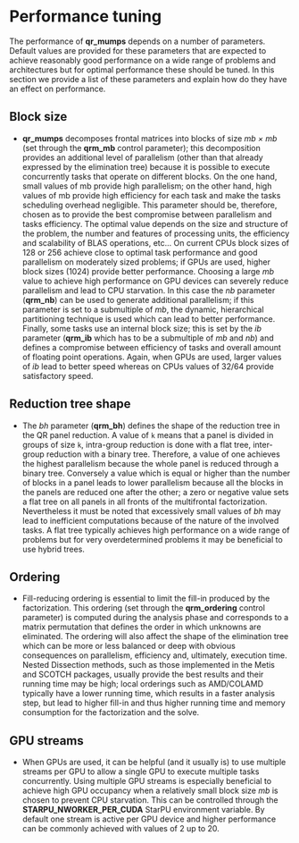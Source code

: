 # Performance tuning

The performance of **qr\_mumps** depends on a number of parameters.
Default values are provided for these parameters that are expected to achieve reasonably good performance on a wide range of problems and architectures but for optimal performance these should be tuned.
In this section we provide a list of these parameters and explain how do they have an effect on performance.

## **Block size**

* **qr\_mumps** decomposes frontal matrices into blocks of size _mb × mb_ (set through the **qrm\_mb** control parameter); this decomposition provides an additional level of parallelism (other than that already expressed by the elimination tree) because it is possible to execute concurrently tasks that operate on different blocks. On the one hand, small values of mb provide high parallelism; on the other hand, high values of mb provide high efficiency for each task and make the tasks scheduling overhead negligible. This parameter should be, therefore, chosen as to provide the best compromise between parallelism and tasks efficiency. The optimal value depends on the size and structure of the problem, the number and features of processing units, the efficiency and scalability of BLAS operations, etc... On current CPUs block sizes of 128 or 256 achieve close to optimal task performance and good parallelism on moderately sized problems; if GPUs are used, higher block sizes (1024) provide better performance. Choosing a large _mb_ value to achieve high performance on GPU devices can severely reduce parallelism and lead to CPU starvation. In this case the _nb_ parameter (**qrm\_nb**) can be used to generate additional parallelism; if this parameter is set to a submultiple of _mb_, the dynamic, hierarchical partitioning technique is used which can lead to better performance. Finally, some tasks use an internal block size; this is set by the _ib_ parameter (**qrm\_ib** which has to be a submultiple of _mb_ and _nb_) and defines a compromise between efficiency of tasks and overall amount of floating point operations. Again, when GPUs are used, larger values of _ib_ lead to better speed whereas on CPUs values of 32/64 provide satisfactory speed.

## **Reduction tree shape**

* The _bh_ parameter (**qrm\_bh**) defines the shape of the reduction tree in the QR panel reduction. A value of ``k`` means that a panel is divided in groups of size ``k``, intra-group reduction is done with a flat tree, inter-group reduction with a binary tree. Therefore, a value of one achieves the highest parallelism because the whole panel is reduced through a binary tree. Conversely a value which is equal or higher than the number of blocks in a panel leads to lower parallelism because all the blocks in the panels are reduced one after the other; a zero or negative value sets a flat tree on all panels in all fronts of the multifrontal factorization. Nevertheless it must be noted that excessively small values of _bh_ may lead to inefficient computations because of the nature of the involved tasks. A flat tree typically achieves high performance on a wide range of problems but for very overdetermined problems it may be beneficial to use hybrid trees.

## **Ordering** 

* Fill-reducing ordering is essential to limit the fill-in produced by the factorization. This ordering (set through the **qrm\_ordering** control parameter) is computed during the analysis phase and corresponds to a matrix permutation that defines the order in which unknowns are eliminated. The ordering will also affect the shape of the elimination tree which can be more or less balanced or deep with obvious consequences on parallelism, efficiency and, ultimately, execution time. Nested Dissection methods, such as those implemented in the Metis and SCOTCH packages, usually provide the best results and their running time may be high; local orderings such as AMD/COLAMD typically have a lower running time, which results in a faster analysis step, but lead to higher fill-in and thus higher running time and memory consumption for the factorization and the solve.

## **GPU streams**

* When GPUs are used, it can be helpful (and it usually is) to use multiple streams per GPU to allow a single GPU to execute multiple tasks concurrently. Using multiple GPU streams is especially beneficial to achieve high GPU occupancy when a relatively small block size _mb_ is chosen to prevent CPU starvation. This can be controlled through the **STARPU\_NWORKER\_PER\_CUDA** StarPU environment variable. By default one stream is active per GPU device and higher performance can be commonly achieved with values of 2 up to 20.
